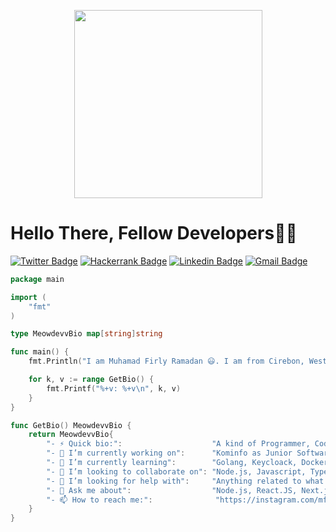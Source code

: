   <p align="center">
    <img title="" src="https://c.tenor.com/NzrqQHFBVz8AAAAj/kitty-transparent.gif" alt=""  width="301" >
  </p>
 <h1>Hello There, Fellow Developers👋🙌</h1>

[![Twitter Badge](https://img.shields.io/badge/-@mframadann-000000?style=for-the-badge&logo=x&logoColor=white&link=https://twitter.com/mframadann)](https://twitter.com/mframadann)
[![Hackerrank Badge](https://img.shields.io/badge/-dev.ramadann-2EC866?style=for-the-badge&logo=HackerRank&logoColor=white&link=https://www.hackerrank.com/profile/dev_ramadann)](https://www.hackerrank.com/profile/dev_ramadann)
[![Linkedin Badge](https://img.shields.io/badge/-Muhamad%20Firly%20Ramadan-blue?style=for-the-badge&logo=Linkedin&logoColor=white&link=https://www.linkedin.com/in/muhamad-firly-ramadan/)](https://www.linkedin.com/in/muhamad-firly-ramadan/)
[![Gmail Badge](https://img.shields.io/badge/-dev.ramadann@gmail.com-c14438?style=for-the-badge&logo=Gmail&logoColor=white&link=mailto:dev.ramadann@gmail.com)](mailto:dev.ramadann@gmail.com)

```go
package main

import (
    "fmt"
)

type MeowdevvBio map[string]string

func main() {
    fmt.Println("I am Muhamad Firly Ramadan 😃. I am from Cirebon, West Java, Indonesia. I love to explore and learn about technologies.")

    for k, v := range GetBio() {
        fmt.Printf("%+v: %+v\n", k, v)
    }
}

func GetBio() MeowdevvBio {
    return MeowdevvBio{
        "- ⚡ Quick bio:":                    "A kind of Programmer, Coder, Cat Lovers😺",
        "- 🔭 I’m currently working on":      "Kominfo as Junior Software Engineer",
        "- 🌱 I’m currently learning":        "Golang, Keycloack, Docker, Vue JS, Livewire, Filament, Next.js, MySQL",
        "- 👯 I’m looking to collaborate on": "Node.js, Javascript, Typescript ,Golang and Docker related projects",
        "- 🤔 I’m looking for help with":     "Anything related to what I am currently learning:D",
        "- 💬 Ask me about":                  "Node.js, React.JS, Next.js, Golang, PHP, Laravel, SQL, Software Design & Architecture, Web Development and SEO",
        "- 📫 How to reach me:":              "https://instagram.com/mframadann",
    }
}
```

